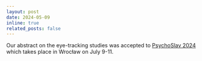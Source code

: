 ```yaml
---
layout: post
date: 2024-05-09 
inline: true
related_posts: false
---
```

Our abstract on the eye-tracking studies was accepted to [PsychoSlav 2024](https://sites.google.com/view/psychoslav-2024/home-page?authuser=0) which takes place in Wrocław on July 9-11. 
